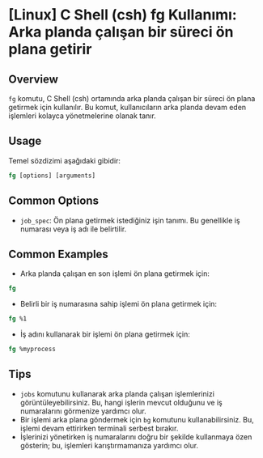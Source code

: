 # [Linux] C Shell (csh) fg Kullanımı: Arka planda çalışan bir süreci ön plana getirir

## Overview
`fg` komutu, C Shell (csh) ortamında arka planda çalışan bir süreci ön plana getirmek için kullanılır. Bu komut, kullanıcıların arka planda devam eden işlemleri kolayca yönetmelerine olanak tanır.

## Usage
Temel sözdizimi aşağıdaki gibidir:
```csh
fg [options] [arguments]
```

## Common Options
- `job_spec`: Ön plana getirmek istediğiniz işin tanımı. Bu genellikle iş numarası veya iş adı ile belirtilir.

## Common Examples
- Arka planda çalışan en son işlemi ön plana getirmek için:
```csh
fg
```

- Belirli bir iş numarasına sahip işlemi ön plana getirmek için:
```csh
fg %1
```

- İş adını kullanarak bir işlemi ön plana getirmek için:
```csh
fg %myprocess
```

## Tips
- `jobs` komutunu kullanarak arka planda çalışan işlemlerinizi görüntüleyebilirsiniz. Bu, hangi işlerin mevcut olduğunu ve iş numaralarını görmenize yardımcı olur.
- Bir işlemi arka plana göndermek için `bg` komutunu kullanabilirsiniz. Bu, işlemi devam ettirirken terminali serbest bırakır.
- İşlerinizi yönetirken iş numaralarını doğru bir şekilde kullanmaya özen gösterin; bu, işlemleri karıştırmamanıza yardımcı olur.